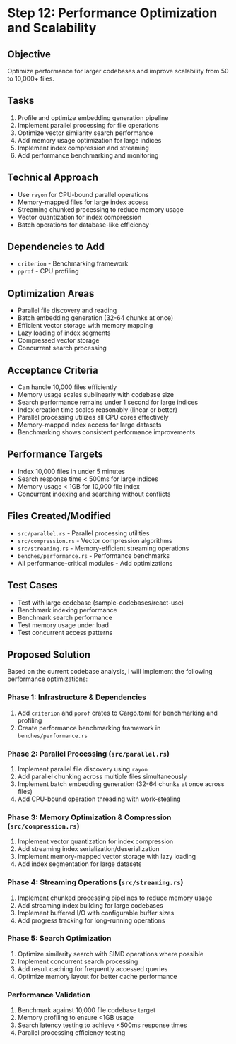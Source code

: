 # Step 12: Performance Optimization and Scalability

## Objective

Optimize performance for larger codebases and improve scalability from 50 to 10,000+ files.

## Tasks

1. Profile and optimize embedding generation pipeline
2. Implement parallel processing for file operations
3. Optimize vector similarity search performance
4. Add memory usage optimization for large indices
5. Implement index compression and streaming
6. Add performance benchmarking and monitoring

## Technical Approach

- Use `rayon` for CPU-bound parallel operations
- Memory-mapped files for large index access
- Streaming chunked processing to reduce memory usage
- Vector quantization for index compression
- Batch operations for database-like efficiency

## Dependencies to Add

- `criterion` - Benchmarking framework
- `pprof` - CPU profiling

## Optimization Areas

- Parallel file discovery and reading
- Batch embedding generation (32-64 chunks at once)
- Efficient vector storage with memory mapping
- Lazy loading of index segments
- Compressed vector storage
- Concurrent search processing

## Acceptance Criteria

- Can handle 10,000 files efficiently
- Memory usage scales sublinearly with codebase size
- Search performance remains under 1 second for large indices
- Index creation time scales reasonably (linear or better)
- Parallel processing utilizes all CPU cores effectively
- Memory-mapped index access for large datasets
- Benchmarking shows consistent performance improvements

## Performance Targets

- Index 10,000 files in under 5 minutes
- Search response time < 500ms for large indices
- Memory usage < 1GB for 10,000 file index
- Concurrent indexing and searching without conflicts

## Files Created/Modified

- `src/parallel.rs` - Parallel processing utilities
- `src/compression.rs` - Vector compression algorithms
- `src/streaming.rs` - Memory-efficient streaming operations
- `benches/performance.rs` - Performance benchmarks
- All performance-critical modules - Add optimizations

## Test Cases

- Test with large codebase (sample-codebases/react-use)
- Benchmark indexing performance
- Benchmark search performance
- Test memory usage under load
- Test concurrent access patterns

## Proposed Solution

Based on the current codebase analysis, I will implement the following performance optimizations:

### Phase 1: Infrastructure & Dependencies
1. Add `criterion` and `pprof` crates to Cargo.toml for benchmarking and profiling
2. Create performance benchmarking framework in `benches/performance.rs`

### Phase 2: Parallel Processing (`src/parallel.rs`)
1. Implement parallel file discovery using `rayon`
2. Add parallel chunking across multiple files simultaneously
3. Implement batch embedding generation (32-64 chunks at once across files)
4. Add CPU-bound operation threading with work-stealing

### Phase 3: Memory Optimization & Compression (`src/compression.rs`)
1. Implement vector quantization for index compression
2. Add streaming index serialization/deserialization
3. Implement memory-mapped vector storage with lazy loading
4. Add index segmentation for large datasets

### Phase 4: Streaming Operations (`src/streaming.rs`)
1. Implement chunked processing pipelines to reduce memory usage
2. Add streaming index building for large codebases
3. Implement buffered I/O with configurable buffer sizes
4. Add progress tracking for long-running operations

### Phase 5: Search Optimization
1. Optimize similarity search with SIMD operations where possible
2. Implement concurrent search processing
3. Add result caching for frequently accessed queries
4. Optimize memory layout for better cache performance

### Performance Validation
1. Benchmark against 10,000 file codebase target
2. Memory profiling to ensure <1GB usage
3. Search latency testing to achieve <500ms response times
4. Parallel processing efficiency testing
